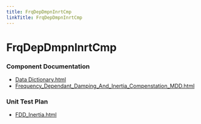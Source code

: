 ```yaml
---
title: FrqDepDmpnInrtCmp
linkTitle: FrqDepDmpnInrtCmp
---
```


# FrqDepDmpnInrtCmp
### Component Documentation

- [Data Dictionary.html](doc/Data%20Dictionary.html)
- [Frequency_Dependant_Damping_And_Inertia_Compenstation_MDD.html](doc/Frequency_Dependant_Damping_And_Inertia_Compenstation_MDD.html)

### Unit Test Plan

- [FDD_Inertia.html](utp/Tessy/report/FDD_Inertia.html)

